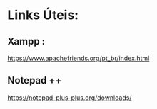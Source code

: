 # Links Úteis:

## Xampp :

https://www.apachefriends.org/pt_br/index.html

## Notepad ++

https://notepad-plus-plus.org/downloads/